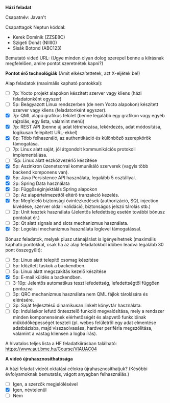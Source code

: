 **Házi feladat**

Csapatnév: Javan't

Csapattagok Neptun kóddal:

- Kerek Dominik (ZZSE8C)
- Szigeti Donát (NIIIIG)
- Sisák Botond (ABC123)

Bemutató videó URL:
(Ugye minden olyan dolog szerepel benne a kiírásnak megfelelően, amire pontot szeretnétek kapni?)

**Pontot érő technológiák**
(Amit elkészítettetek, azt X-eljétek be!)

Alap feladatok (maximális kapható pontokkal):

- [ ] 7p: Yocto projekt alapokon készített szerver vagy kliens (házi feladatonként egyszer)
- [ ] 5p: Beágyazott Linux rendszerben (de nem Yocto alapokon) készített szerver vagy kliens (feladatonként egyszer).
- [X] 7p: QML alapú grafikus felület (benne legalább egy grafikon vagy egyéb rajzolás, egy lista, valamint menü)
- [X] 7p: REST API (benne új adat létrehozása, lekérdezés, adat módosítása, logikusan felépített URL-ekkel)
- [X] 8p: Több felhasználó, az authentikáció és különböző szerepkörök támogatása.
- [ ] 7p: Linux alatt saját, jól átgondolt kommunikációs protokoll implementálása.
- [ ] 15p: Linux alatt eszközvezérlő készítése
- [X] 5p: Aszinkron üzenetsorral kommunikáló szerverek (vagyis több backend komponens van).
- [X] 5p: Java Persistence API használata, legalább 5 osztállyal.
- [X] 2p: Spring Data használata
- [X] 3p: Függőséginjektálás Spring alapokon
- [ ] 3p: Az alapértelmezettől eltérő tranzakció kezelés.
- [X] 5p: Megfelelő biztonsági óvintézkedések (authorizáció, SQL injection kivédése, szerver oldali validáció,
  biztonságos jelszó tárolás stb.)
- [ ] 2p: Unit tesztek használata (Jelentős lefedettség esetén további bónusz pontokat ér.)
- [ ] 3p: Qt alatt signals and slots mechanizmus használata.
- [X] 3p: Logolási mechanizmus használata loglevel támogatással.

Bónusz feladatok, melyek plusz utánajárást is igényelhetnek (maximális kapható pontokkal, csak ha az alap feladatokból
időben leadva legalább 30 pont összegyűlt):

- [ ] 5p: Linux alatt telepítő csomag készítése
- [ ] 5p: Időzített taskok a backendben.
- [ ] 5p: Linux alatt megszakítás kezelő készítése
- [X] 5p: E-mail küldés a backendben.
- [ ] 3-10p: Jelentős automatikus teszt lefedettség, lefedettségtől függően pontozva
- [ ] 3p: QRC mechanizmus használata nem QML fájlok tárolására és elérésére.
- [ ] 3p: Saját fejlesztésű dinamikusan linkelt könyvtár használata.
- [ ] 8p: Induláskor lefutó öntesztelő funkció megvalósítása, mely a rendszer minden komponensének elérhetőségét és
  alapvető funkcióinak működőképességét teszteli (pl. webes felületről egy adat elmentése adatbázisba, majd
  visszaolvasása, hardver periféria megszólítása, valamint a vastag kliensen a logba írás).

A hivatalos teljes lista a HF feladatkiírásban található: https://www.aut.bme.hu/Course/VIAUAC04

**A videó újrahasznosíthatósága**

A házi feladat videót oktatási célokra újrahasznosíthatjuk? (Későbbi évfolyamoknak bemutatás, vágott anyagban
felhasználás.)

- [ ] Igen, a szerzők megjelölésével
- [X] Igen, névtelenül
- [ ] Nem
